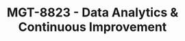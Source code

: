 ---
layout: course
title: MGT-8823 - Data Analytics & Continuous Improvement
aliases: 
course_id: MGT-8823
permalink: /MGT-8823/
---